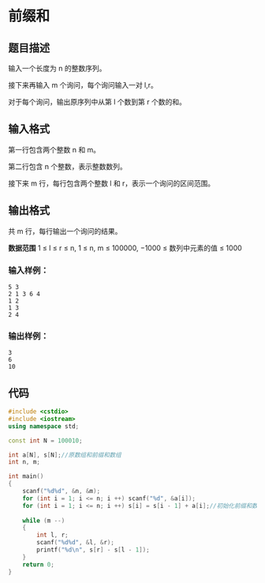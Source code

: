 # 前缀和
## 题目描述
输入一个长度为 n 的整数序列。

接下来再输入 m 个询问，每个询问输入一对 l,r。

对于每个询问，输出原序列中从第 l 个数到第 r 个数的和。

## 输入格式
第一行包含两个整数 n 和 m。

第二行包含 n 个整数，表示整数数列。

接下来 m 行，每行包含两个整数 l 和 r，表示一个询问的区间范围。

## 输出格式
共 m 行，每行输出一个询问的结果。

**数据范围**
1 ≤ l ≤ r ≤ n,
1 ≤ n, m ≤ 100000,
−1000 ≤ 数列中元素的值 ≤ 1000
### 输入样例：
```
5 3
2 1 3 6 4
1 2
1 3
2 4
```
### 输出样例：
```
3
6
10
```
## 代码
```c++
#include <cstdio>
#include <iostream>
using namespace std;

const int N = 100010;

int a[N], s[N];//原数组和前缀和数组
int n, m;

int main()
{
    scanf("%d%d", &n, &m);
    for (int i = 1; i <= n; i ++) scanf("%d", &a[i]);
    for (int i = 1; i <= n; i ++) s[i] = s[i - 1] + a[i];//初始化前缀和数组
    
    while (m --)
    {
        int l, r;
        scanf("%d%d", &l, &r);
        printf("%d\n", s[r] - s[l - 1]);
    }
    return 0;
}
```
